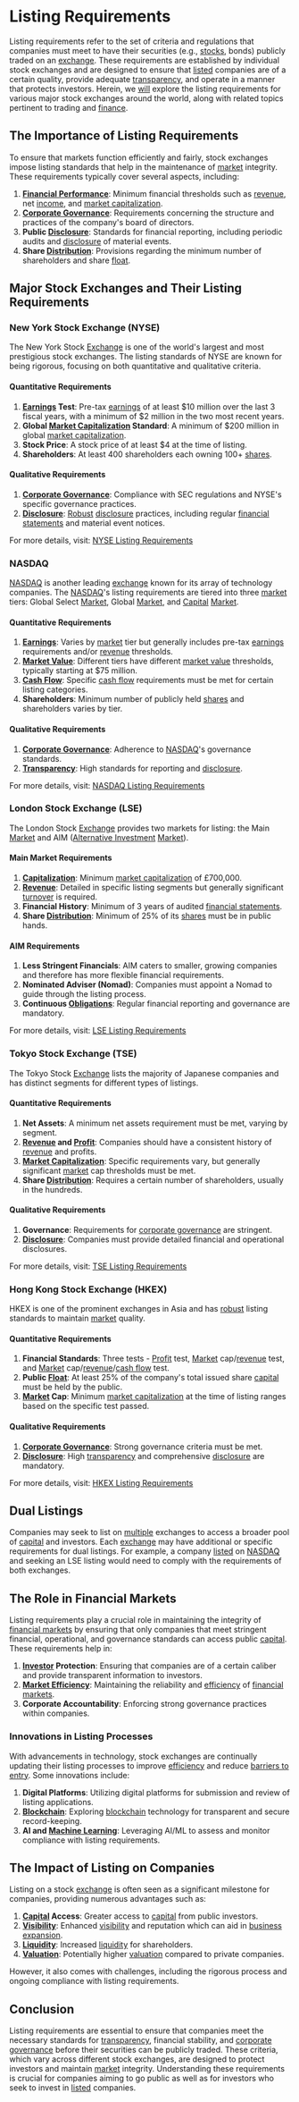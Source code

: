 # Listing Requirements

Listing requirements refer to the set of criteria and regulations that companies must meet to have their securities (e.g., [stocks](../s/stock.md), bonds) publicly traded on an [exchange](../e/exchange.md). These requirements are established by individual stock exchanges and are designed to ensure that [listed](../l/listed.md) companies are of a certain quality, provide adequate [transparency](../t/transparency.md), and operate in a manner that protects investors. Herein, we [will](../w/will.md) explore the listing requirements for various major stock exchanges around the world, along with related topics pertinent to trading and [finance](../f/finance.md).

## The Importance of Listing Requirements

To ensure that markets function efficiently and fairly, stock exchanges impose listing standards that help in the maintenance of [market](../m/market.md) integrity. These requirements typically cover several aspects, including:

1. **[Financial Performance](../f/financial_performance.md)**: Minimum financial thresholds such as [revenue](../r/revenue.md), net [income](../i/income.md), and [market capitalization](../m/market_capitalization.md).
2. **[Corporate Governance](../c/corporate_governance.md)**: Requirements concerning the structure and practices of the company's board of directors.
3. **Public [Disclosure](../d/disclosure.md)**: Standards for financial reporting, including periodic audits and [disclosure](../d/disclosure.md) of material events.
4. **Share [Distribution](../d/distribution.md)**: Provisions regarding the minimum number of shareholders and share [float](../f/float.md).

## Major Stock Exchanges and Their Listing Requirements

### New York Stock Exchange (NYSE)

The New York Stock [Exchange](../e/exchange.md) is one of the world's largest and most prestigious stock exchanges. The listing standards of NYSE are known for being rigorous, focusing on both quantitative and qualitative criteria.

#### Quantitative Requirements
1. **[Earnings](../e/earnings.md) Test**: Pre-tax [earnings](../e/earnings.md) of at least $10 million over the last 3 fiscal years, with a minimum of $2 million in the two most recent years.
2. **Global [Market Capitalization](../m/market_capitalization.md) Standard**: A minimum of $200 million in global [market capitalization](../m/market_capitalization.md).
3. **Stock Price**: A stock price of at least $4 at the time of listing.
4. **Shareholders**: At least 400 shareholders each owning 100+ [shares](../s/shares.md).

#### Qualitative Requirements
1. **[Corporate Governance](../c/corporate_governance.md)**: Compliance with SEC regulations and NYSE's specific governance practices.
2. **[Disclosure](../d/disclosure.md)**: [Robust](../r/robust.md) [disclosure](../d/disclosure.md) practices, including regular [financial statements](../f/financial_statements.md) and material event notices.

For more details, visit: [NYSE Listing Requirements](https://www.nyse.com/markets/nyse)

### NASDAQ

[NASDAQ](../n/nasdaq.md) is another leading [exchange](../e/exchange.md) known for its array of technology companies. The [NASDAQ](../n/nasdaq.md)'s listing requirements are tiered into three [market](../m/market.md) tiers: Global Select [Market](../m/market.md), Global [Market](../m/market.md), and [Capital](../c/capital.md) [Market](../m/market.md).

#### Quantitative Requirements
1. **[Earnings](../e/earnings.md)**: Varies by [market](../m/market.md) tier but generally includes pre-tax [earnings](../e/earnings.md) requirements and/or [revenue](../r/revenue.md) thresholds.
2. **[Market Value](../m/market_value.md)**: Different tiers have different [market value](../m/market_value.md) thresholds, typically starting at $75 million.
3. **[Cash Flow](../c/cash_flow.md)**: Specific [cash flow](../c/cash_flow.md) requirements must be met for certain listing categories.
4. **Shareholders**: Minimum number of publicly held [shares](../s/shares.md) and shareholders varies by tier.

#### Qualitative Requirements
1. **[Corporate Governance](../c/corporate_governance.md)**: Adherence to [NASDAQ](../n/nasdaq.md)'s governance standards.
2. **[Transparency](../t/transparency.md)**: High standards for reporting and [disclosure](../d/disclosure.md).

For more details, visit: [NASDAQ Listing Requirements](https://listingcenter.nasdaq.com/assets/initialguide.pdf)

### London Stock Exchange (LSE)

The London Stock [Exchange](../e/exchange.md) provides two markets for listing: the Main [Market](../m/market.md) and AIM ([Alternative Investment](../a/alternative_investment.md) [Market](../m/market.md)).

#### Main Market Requirements
1. **[Capitalization](../c/capitalization.md)**: Minimum [market capitalization](../m/market_capitalization.md) of £700,000.
2. **[Revenue](../r/revenue.md)**: Detailed in specific listing segments but generally significant [turnover](../t/turnover.md) is required.
3. **Financial History**: Minimum of 3 years of audited [financial statements](../f/financial_statements.md).
4. **Share [Distribution](../d/distribution.md)**: Minimum of 25% of its [shares](../s/shares.md) must be in public hands.

#### AIM Requirements
1. **Less Stringent Financials**: AIM caters to smaller, growing companies and therefore has more flexible financial requirements.
2. **Nominated Adviser (Nomad)**: Companies must appoint a Nomad to guide through the listing process.
3. **Continuous [Obligations](../o/obligation.md)**: Regular financial reporting and governance are mandatory.

For more details, visit: [LSE Listing Requirements](https://www.londonstockexchange.com/raise-finance)

### Tokyo Stock Exchange (TSE)

The Tokyo Stock [Exchange](../e/exchange.md) lists the majority of Japanese companies and has distinct segments for different types of listings.

#### Quantitative Requirements
1. **Net Assets**: A minimum net assets requirement must be met, varying by segment.
2. **[Revenue](../r/revenue.md) and [Profit](../p/profit.md)**: Companies should have a consistent history of [revenue](../r/revenue.md) and profits.
3. **[Market Capitalization](../m/market_capitalization.md)**: Specific requirements vary, but generally significant [market](../m/market.md) cap thresholds must be met.
4. **Share [Distribution](../d/distribution.md)**: Requires a certain number of shareholders, usually in the hundreds.

#### Qualitative Requirements
1. **Governance**: Requirements for [corporate governance](../c/corporate_governance.md) are stringent.
2. **[Disclosure](../d/disclosure.md)**: Companies must provide detailed financial and operational disclosures.

For more details, visit: [TSE Listing Requirements](https://www.jpx.co.jp/english/equities/listing/)

### Hong Kong Stock Exchange (HKEX)

HKEX is one of the prominent exchanges in Asia and has [robust](../r/robust.md) listing standards to maintain [market](../m/market.md) quality.

#### Quantitative Requirements
1. **Financial Standards**: Three tests - [Profit](../p/profit.md) test, [Market](../m/market.md) cap/[revenue](../r/revenue.md) test, and [Market](../m/market.md) cap/[revenue](../r/revenue.md)/[cash flow](../c/cash_flow.md) test.
2. **Public [Float](../f/float.md)**: At least 25% of the company's total issued share [capital](../c/capital.md) must be held by the public.
3. **[Market](../m/market.md) Cap**: Minimum [market capitalization](../m/market_capitalization.md) at the time of listing ranges based on the specific test passed.

#### Qualitative Requirements
1. **[Corporate Governance](../c/corporate_governance.md)**: Strong governance criteria must be met.
2. **[Disclosure](../d/disclosure.md)**: High [transparency](../t/transparency.md) and comprehensive [disclosure](../d/disclosure.md) are mandatory.

For more details, visit: [HKEX Listing Requirements](https://www.hkex.com.hk/Listing/Rules-and-Guidance/Listing-Documents?sc_lang=en)

## Dual Listings

Companies may seek to list on [multiple](../m/multiple.md) exchanges to access a broader pool of [capital](../c/capital.md) and investors. Each [exchange](../e/exchange.md) may have additional or specific requirements for dual listings. For example, a company [listed](../l/listed.md) on [NASDAQ](../n/nasdaq.md) and seeking an LSE listing would need to comply with the requirements of both exchanges.

## The Role in Financial Markets

Listing requirements play a crucial role in maintaining the integrity of [financial markets](../f/financial_market.md) by ensuring that only companies that meet stringent financial, operational, and governance standards can access public [capital](../c/capital.md). These requirements help in:

1. **[Investor](../i/investor.md) Protection**: Ensuring that companies are of a certain caliber and provide transparent information to investors.
2. **[Market Efficiency](../m/market_efficiency.md)**: Maintaining the reliability and [efficiency](../e/efficiency.md) of [financial markets](../f/financial_market.md).
3. **Corporate Accountability**: Enforcing strong governance practices within companies.

### Innovations in Listing Processes

With advancements in technology, stock exchanges are continually updating their listing processes to improve [efficiency](../e/efficiency.md) and reduce [barriers to entry](../b/barriers_to_entry.md). Some innovations include:

1. **Digital Platforms**: Utilizing digital platforms for submission and review of listing applications.
2. **[Blockchain](../b/blockchain_in_trading.md)**: Exploring [blockchain](../b/blockchain_in_trading.md) technology for transparent and secure record-keeping.
3. **AI and [Machine Learning](../m/machine_learning.md)**: Leveraging AI/ML to assess and monitor compliance with listing requirements.

## The Impact of Listing on Companies

Listing on a stock [exchange](../e/exchange.md) is often seen as a significant milestone for companies, providing numerous advantages such as:

1. **[Capital](../c/capital.md) Access**: Greater access to [capital](../c/capital.md) from public investors.
2. **[Visibility](../v/visibility.md)**: Enhanced [visibility](../v/visibility.md) and reputation which can aid in [business](../b/business.md) [expansion](../e/expansion.md).
3. **[Liquidity](../l/liquidity.md)**: Increased [liquidity](../l/liquidity.md) for shareholders.
4. **[Valuation](../v/valuation.md)**: Potentially higher [valuation](../v/valuation.md) compared to private companies.

However, it also comes with challenges, including the rigorous process and ongoing compliance with listing requirements.

## Conclusion

Listing requirements are essential to ensure that companies meet the necessary standards for [transparency](../t/transparency.md), financial stability, and [corporate governance](../c/corporate_governance.md) before their securities can be publicly traded. These criteria, which vary across different stock exchanges, are designed to protect investors and maintain [market](../m/market.md) integrity. Understanding these requirements is crucial for companies aiming to go public as well as for investors who seek to invest in [listed](../l/listed.md) companies.